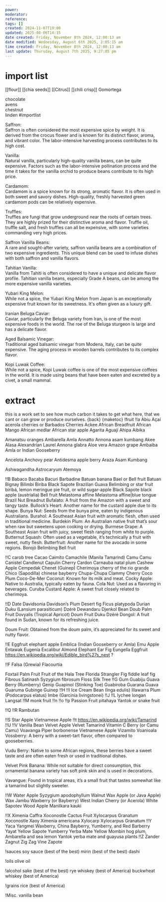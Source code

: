 ```yaml
---
power: 
moderator: 
reference: 
tags: []
created: 2024-11-07T19:00
updated: 2025-08-06T14:15
date created: Friday, November 8th 2024, 12:00:13 am
date modified: Wednesday, August 6th 2025, 2:05:15 am
time created: Friday, November 8th 2024, 12:00:13 am
last update: Thursday, August 7th 2025, 9:27:05 pm
---
```

# import list
[[flour]]
[[chia seeds]]
[[Citrus]]
[[chili crisp]]
Gomortega

chocolate  
avens  
chestnut  
linden
#importlist

Saffron:  
Saffron is often considered the most expensive spice by weight. It is derived from the crocus flower and is known for its distinct flavor, aroma, and vibrant color. The labor-intensive harvesting process contributes to its high cost.

Vanilla:  
Natural vanilla, particularly high-quality vanilla beans, can be quite expensive. Factors such as the labor-intensive pollination process and the time it takes for the vanilla orchid to produce beans contribute to its high price.

Cardamom:  
Cardamom is a spice known for its strong, aromatic flavor. It is often used in both sweet and savory dishes. High-quality, freshly harvested green cardamom pods can be relatively expensive.

Truffles:  
Truffles are fungi that grow underground near the roots of certain trees. They are highly prized for their distinctive aroma and flavor. Truffle oil, truffle salt, and fresh truffles can all be expensive, with some varieties commanding very high prices.

Saffron Vanilla Beans:  
A rare and sought-after variety, saffron vanilla beans are a combination of two expensive ingredients. This unique blend can be used to infuse dishes with both saffron and vanilla flavors.

Tahitian Vanilla:  
Vanilla from Tahiti is often considered to have a unique and delicate flavor profile. Tahitian vanilla beans, especially Grade A beans, can be among the more expensive vanilla varieties.

Yubari King Melon:  
While not a spice, the Yubari King Melon from Japan is an exceptionally expensive fruit known for its sweetness. It's often given as a luxury gift.

Iranian Beluga Caviar:  
Caviar, particularly the Beluga variety from Iran, is one of the most expensive foods in the world. The roe of the Beluga sturgeon is large and has a delicate flavor.

Aged Balsamic Vinegar:  
Traditional aged balsamic vinegar from Modena, Italy, can be quite expensive. The aging process in wooden barrels contributes to its complex flavor.

Kopi Luwak Coffee:  
While not a spice, Kopi Luwak coffee is one of the most expensive coffees in the world. It is made using beans that have been eaten and excreted by a civet, a small mammal.
# extract
this is a work set to see how much carbon it takes to get what here, that we cant or can grow or produce ourselves.
{back}
{maketoc}
!fruit
!!a
Abiu
Açaí
acerola cherries or Barbados Cherries
Ackee
African Breadfruit
African Mango
African medlar
African star apple
Agarita
Aguají
Ahipa
Aibika

Amanatsu oranges
Ambarella
Amla
Annatto
Annona
asam kumbang
Akee 
Alasa
Alexandrian Laurel
Annona glabra
Aloe vera
Amazon grape
Ambaiba
Amla or Indian Gooseberry

Ancelota
Anchovy pear
Antidesma
apple berry 
Araza
Asam Kumbang

Ashwagandha
Astrocaryum
Atemoya


!!B
Babaco
Bacaba
Bacuri
Barbadine
Batuan
banana
Bael or Bell fruit
Batuan
Bignay 
Bilimbi 
Biriba 
Black Sapote
Brazilian Guava
Belimbing or star fruit
biribá, lemon meringue pie fruit, or wild sugar-apple
Black Sapote
black apple (austrialia)
Bell fruit Melastoma affine
Melastoma affine|blue tongue
Brazil Nut
Breadnut
Bufalato: A fruit from the Amazon with a sweet and tangy taste.
Bullock’s Heart: Another name for the custard apple due to its shape.
Bunya Nut: Seeds from the bunya pine, eaten by indigenous Australians.
Burahol: A Southeast Asian fruit with aromatic flesh, often used in traditional medicine.
Burdekin Plum: An Australian native fruit that’s sour when raw but sweetens upon cooking or drying.
Burmese Grape: A Southeast Asian fruit with juicy, sweet flesh ranging from white to purple.
Butternut Squash: Often used as a vegetable, it’s technically a fruit with sweet, nutty flesh.
Butterfruit: Another name for the avocado in some regions.
Borojó
Belimbing
Bell fruit

!!C
carob tree
Cacao
Caimito 
Camachile (Manila Tamarind)
Camu Camu
Canistel 
Candlenut
Capulin Cherry
Cardon
Carnauba
natal plum
Cashew Apple
Cempedak
Chenet (Guinep)
Cherimoya
cherry of the rio grande
Chico (Sapodilla)
chinese bayberry
Chupa-Chupa
Clammy Cherry
Coco Plum
Coco-De-Mer
Coconut: Known for its milk and meat.
Cocky Apple: Native to Australia, typically eaten by fauna.
Cola Nut: Used as a flavoring in beverages.
Curuba 
Custard Apple: A sweet fruit closely related to cherimoya.

!!D
Date
Davidsonia
Davidson’s Plum
Desert fig Ficus platypoda
Durian
Duku (Lansium parasiticum)
Dzérè
Dewandaru
Djenkol Bean
Doub Palm Fruit
Dovyalis (Tropical Apricot)
Doum Fruit
Duku
Dzérè
Dongol: A fruit found in Sudan, known for its refreshing juice.

Doum Fruit: Obtained from the doum palm, it’s appreciated for its sweet and nutty flavor.


!!E
Eggfruit
elephant apple
Emblica (Indian Gooseberry or Amla)
Emu Apple
Entawak
Eugenia
Excalibur Almond
Elephant Ear Fig
Eungella Eggfruit
https://en.wikipedia.org/wiki/Edible_bird%27s_nest ?


!!F
Falsa (Grewia)
Flacourtia

Foxtail Palm Fruit
Fruit of the Hala Tree
Florida Strangler Fig
fiddle leaf fig
Fibrous Satinash Syzygium fibrosum
Floss Silk Tree 
!!G
Gum
Guabiju
Guava Berry (Rumberry)
Genip
Guapinol (Stinking Toe)
Guabiroba
Guarana
Guava
Guaruma
Gubinge 
Guinep
!!H
!!I
Ice Cream Bean (Inga edulis)
Illawarra Plum (Podocarpus elatus)
Imbe (Garcinia livingstonei)
!!J
!!L
lychee
longan
Langsat
!!M
monk fruit
!!n
!!o
!!p
Passion Fruit
pitahaya
Yantok or snake fruit

!!Q
!!R
Rambutan

!!S
Star Apple Vietnamese Apple
!!t
https://en.wikipedia.org/wiki/Tamarind
!!U
!!V
Vanilla Bean
Velvet Apple
Velvet Tamarind
Vitamin C Berry (or Camu Camu)
Voavanga 
Piper borbonense
Vietnamese Apple
Vizamito
Voanioala
Vossberry: A berry with a sweet-tart flavor, often compared to gooseberries.

Vudu Berry: Native to some African regions, these berries have a sweet taste and are often eaten fresh or used in traditional dishes.

Velvet Pink Banana: While not suitable for direct consumption, this ornamental banana variety has soft pink skin and is used in decorations.

Vavangue: Found in tropical areas, it’s a small fruit that tastes somewhat like a tamarind but slightly sweeter.

!!W
Water Apple
Syzygium apodophyllum
Walnut
Wax Apple (or Java Apple)
Wax Jambu
Waxberry (or Bayberry)
West Indian Cherry (or Acerola)
White Sapotev
Wood Apple
Manilkara kauki

!!X
Ximenia Caffra
Xoconostle Cactus Fruit
Xylocarpus Granatum
Xoconostle
Xaoy
Ximenia americana
Xylocarp
Xylocarpus Granatum
!!Y
Yaca
Yangmei Waxberry, China Bayberry, Yumberry, and Red Barberry
Yayat
Yellow Sapote
Yumberry
Yerba Mate
Yellow Mombin hog plum, Ambarella and sea lemon
Yantok 
yerba mate and guayusa plants
!!Z
Zander
Zagnut
Zig Zag Vine
Zapote

!sauces
soy sauce (best of the best)
mirin (best of the best)
dashi

!oils
olive oil

!alcohol
sake (best of the best)
rye whiskey (best of America)
buckwheat whiskey (best of America)


!grains
rice (best of America)

!Misc.
vanilla bean